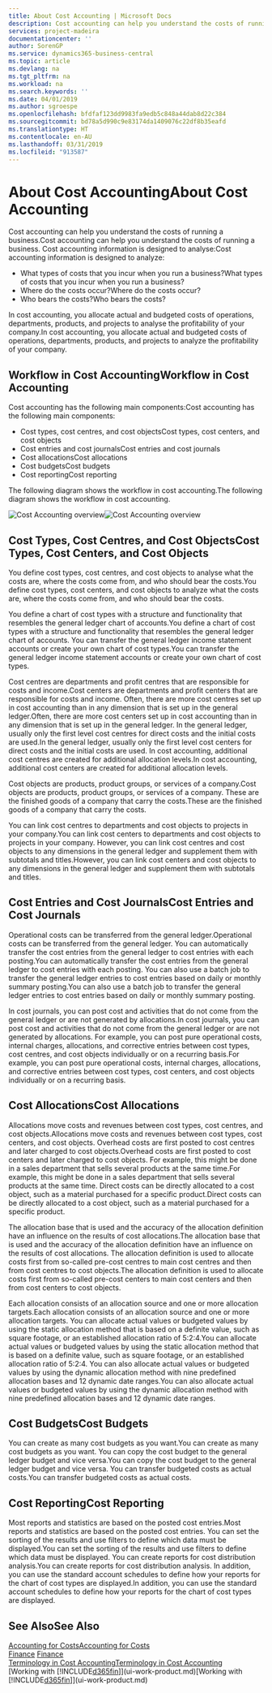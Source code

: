 ```yaml
---
title: About Cost Accounting | Microsoft Docs
description: Cost accounting can help you understand the costs of running a business.
services: project-madeira
documentationcenter: ''
author: SorenGP
ms.service: dynamics365-business-central
ms.topic: article
ms.devlang: na
ms.tgt_pltfrm: na
ms.workload: na
ms.search.keywords: ''
ms.date: 04/01/2019
ms.author: sgroespe
ms.openlocfilehash: bfdfaf123dd9983fa9edb5c848a44dab8d22c384
ms.sourcegitcommit: bd78a5d990c9e83174da1409076c22df8b35eafd
ms.translationtype: HT
ms.contentlocale: en-AU
ms.lasthandoff: 03/31/2019
ms.locfileid: "913587"
---
```

# <a name="about-cost-accounting"></a><span data-ttu-id="f91b5-103">About Cost Accounting</span><span class="sxs-lookup"><span data-stu-id="f91b5-103">About Cost Accounting</span></span>
<span data-ttu-id="f91b5-104">Cost accounting can help you understand the costs of running a business.</span><span class="sxs-lookup"><span data-stu-id="f91b5-104">Cost accounting can help you understand the costs of running a business.</span></span> <span data-ttu-id="f91b5-105">Cost accounting information is designed to analyse:</span><span class="sxs-lookup"><span data-stu-id="f91b5-105">Cost accounting information is designed to analyze:</span></span>  

-   <span data-ttu-id="f91b5-106">What types of costs that you incur when you run a business?</span><span class="sxs-lookup"><span data-stu-id="f91b5-106">What types of costs that you incur when you run a business?</span></span>  
-   <span data-ttu-id="f91b5-107">Where do the costs occur?</span><span class="sxs-lookup"><span data-stu-id="f91b5-107">Where do the costs occur?</span></span>  
-   <span data-ttu-id="f91b5-108">Who bears the costs?</span><span class="sxs-lookup"><span data-stu-id="f91b5-108">Who bears the costs?</span></span>  

<span data-ttu-id="f91b5-109">In cost accounting, you allocate actual and budgeted costs of operations, departments, products, and projects to analyse the profitability of your company.</span><span class="sxs-lookup"><span data-stu-id="f91b5-109">In cost accounting, you allocate actual and budgeted costs of operations, departments, products, and projects to analyze the profitability of your company.</span></span>  

## <a name="workflow-in-cost-accounting"></a><span data-ttu-id="f91b5-110">Workflow in Cost Accounting</span><span class="sxs-lookup"><span data-stu-id="f91b5-110">Workflow in Cost Accounting</span></span>  
<span data-ttu-id="f91b5-111">Cost accounting has the following main components:</span><span class="sxs-lookup"><span data-stu-id="f91b5-111">Cost accounting has the following main components:</span></span>  

-   <span data-ttu-id="f91b5-112">Cost types, cost centres, and cost objects</span><span class="sxs-lookup"><span data-stu-id="f91b5-112">Cost types, cost centers, and cost objects</span></span>  
-   <span data-ttu-id="f91b5-113">Cost entries and cost journals</span><span class="sxs-lookup"><span data-stu-id="f91b5-113">Cost entries and cost journals</span></span>  
-   <span data-ttu-id="f91b5-114">Cost allocations</span><span class="sxs-lookup"><span data-stu-id="f91b5-114">Cost allocations</span></span>  
-   <span data-ttu-id="f91b5-115">Cost budgets</span><span class="sxs-lookup"><span data-stu-id="f91b5-115">Cost budgets</span></span>
-   <span data-ttu-id="f91b5-116">Cost reporting</span><span class="sxs-lookup"><span data-stu-id="f91b5-116">Cost reporting</span></span>  

<span data-ttu-id="f91b5-117">The following diagram shows the workflow in cost accounting.</span><span class="sxs-lookup"><span data-stu-id="f91b5-117">The following diagram shows the workflow in cost accounting.</span></span>  

<span data-ttu-id="f91b5-118">![Cost Accounting overview](media/costaccountingoverview.png "CostAccountingOverview")</span><span class="sxs-lookup"><span data-stu-id="f91b5-118">![Cost Accounting overview](media/costaccountingoverview.png "CostAccountingOverview")</span></span>  

## <a name="cost-types-cost-centers-and-cost-objects"></a><span data-ttu-id="f91b5-119">Cost Types, Cost Centres, and Cost Objects</span><span class="sxs-lookup"><span data-stu-id="f91b5-119">Cost Types, Cost Centers, and Cost Objects</span></span>  
<span data-ttu-id="f91b5-120">You define cost types, cost centres, and cost objects to analyse what the costs are, where the costs come from, and who should bear the costs.</span><span class="sxs-lookup"><span data-stu-id="f91b5-120">You define cost types, cost centers, and cost objects to analyze what the costs are, where the costs come from, and who should bear the costs.</span></span>  

<span data-ttu-id="f91b5-121">You define a chart of cost types with a structure and functionality that resembles the general ledger chart of accounts.</span><span class="sxs-lookup"><span data-stu-id="f91b5-121">You define a chart of cost types with a structure and functionality that resembles the general ledger chart of accounts.</span></span> <span data-ttu-id="f91b5-122">You can transfer the general ledger income statement accounts or create your own chart of cost types.</span><span class="sxs-lookup"><span data-stu-id="f91b5-122">You can transfer the general ledger income statement accounts or create your own chart of cost types.</span></span>  

<span data-ttu-id="f91b5-123">Cost centres are departments and profit centres that are responsible for costs and income.</span><span class="sxs-lookup"><span data-stu-id="f91b5-123">Cost centers are departments and profit centers that are responsible for costs and income.</span></span> <span data-ttu-id="f91b5-124">Often, there are more cost centres set up in cost accounting than in any dimension that is set up in the general ledger.</span><span class="sxs-lookup"><span data-stu-id="f91b5-124">Often, there are more cost centers set up in cost accounting than in any dimension that is set up in the general ledger.</span></span> <span data-ttu-id="f91b5-125">In the general ledger, usually only the first level cost centres for direct costs and the initial costs are used.</span><span class="sxs-lookup"><span data-stu-id="f91b5-125">In the general ledger, usually only the first level cost centers for direct costs and the initial costs are used.</span></span> <span data-ttu-id="f91b5-126">In cost accounting, additional cost centres are created for additional allocation levels.</span><span class="sxs-lookup"><span data-stu-id="f91b5-126">In cost accounting, additional cost centers are created for additional allocation levels.</span></span>  

<span data-ttu-id="f91b5-127">Cost objects are products, product groups, or services of a company.</span><span class="sxs-lookup"><span data-stu-id="f91b5-127">Cost objects are products, product groups, or services of a company.</span></span> <span data-ttu-id="f91b5-128">These are the finished goods of a company that carry the costs.</span><span class="sxs-lookup"><span data-stu-id="f91b5-128">These are the finished goods of a company that carry the costs.</span></span>  

<span data-ttu-id="f91b5-129">You can link cost centres to departments and cost objects to projects in your company.</span><span class="sxs-lookup"><span data-stu-id="f91b5-129">You can link cost centers to departments and cost objects to projects in your company.</span></span> <span data-ttu-id="f91b5-130">However, you can link cost centres and cost objects to any dimensions in the general ledger and supplement them with subtotals and titles.</span><span class="sxs-lookup"><span data-stu-id="f91b5-130">However, you can link cost centers and cost objects to any dimensions in the general ledger and supplement them with subtotals and titles.</span></span>  

## <a name="cost-entries-and-cost-journals"></a><span data-ttu-id="f91b5-131">Cost Entries and Cost Journals</span><span class="sxs-lookup"><span data-stu-id="f91b5-131">Cost Entries and Cost Journals</span></span>  
<span data-ttu-id="f91b5-132">Operational costs can be transferred from the general ledger.</span><span class="sxs-lookup"><span data-stu-id="f91b5-132">Operational costs can be transferred from the general ledger.</span></span> <span data-ttu-id="f91b5-133">You can automatically transfer the cost entries from the general ledger to cost entries with each posting.</span><span class="sxs-lookup"><span data-stu-id="f91b5-133">You can automatically transfer the cost entries from the general ledger to cost entries with each posting.</span></span> <span data-ttu-id="f91b5-134">You can also use a batch job to transfer the general ledger entries to cost entries based on daily or monthly summary posting.</span><span class="sxs-lookup"><span data-stu-id="f91b5-134">You can also use a batch job to transfer the general ledger entries to cost entries based on daily or monthly summary posting.</span></span>  

<span data-ttu-id="f91b5-135">In cost journals, you can post cost and activities that do not come from the general ledger or are not generated by allocations.</span><span class="sxs-lookup"><span data-stu-id="f91b5-135">In cost journals, you can post cost and activities that do not come from the general ledger or are not generated by allocations.</span></span> <span data-ttu-id="f91b5-136">For example, you can post pure operational costs, internal charges, allocations, and corrective entries between cost types, cost centres, and cost objects individually or on a recurring basis.</span><span class="sxs-lookup"><span data-stu-id="f91b5-136">For example, you can post pure operational costs, internal charges, allocations, and corrective entries between cost types, cost centers, and cost objects individually or on a recurring basis.</span></span>  

## <a name="cost-allocations"></a><span data-ttu-id="f91b5-137">Cost Allocations</span><span class="sxs-lookup"><span data-stu-id="f91b5-137">Cost Allocations</span></span>  
<span data-ttu-id="f91b5-138">Allocations move costs and revenues between cost types, cost centres, and cost objects.</span><span class="sxs-lookup"><span data-stu-id="f91b5-138">Allocations move costs and revenues between cost types, cost centers, and cost objects.</span></span> <span data-ttu-id="f91b5-139">Overhead costs are first posted to cost centres and later charged to cost objects.</span><span class="sxs-lookup"><span data-stu-id="f91b5-139">Overhead costs are first posted to cost centers and later charged to cost objects.</span></span> <span data-ttu-id="f91b5-140">For example, this might be done in a sales department that sells several products at the same time.</span><span class="sxs-lookup"><span data-stu-id="f91b5-140">For example, this might be done in a sales department that sells several products at the same time.</span></span> <span data-ttu-id="f91b5-141">Direct costs can be directly allocated to a cost object, such as a material purchased for a specific product.</span><span class="sxs-lookup"><span data-stu-id="f91b5-141">Direct costs can be directly allocated to a cost object, such as a material purchased for a specific product.</span></span>  

<span data-ttu-id="f91b5-142">The allocation base that is used and the accuracy of the allocation definition have an influence on the results of cost allocations.</span><span class="sxs-lookup"><span data-stu-id="f91b5-142">The allocation base that is used and the accuracy of the allocation definition have an influence on the results of cost allocations.</span></span> <span data-ttu-id="f91b5-143">The allocation definition is used to allocate costs first from so-called pre-cost centres to main cost centres and then from cost centres to cost objects.</span><span class="sxs-lookup"><span data-stu-id="f91b5-143">The allocation definition is used to allocate costs first from so-called pre-cost centers to main cost centers and then from cost centers to cost objects.</span></span>  

<span data-ttu-id="f91b5-144">Each allocation consists of an allocation source and one or more allocation targets.</span><span class="sxs-lookup"><span data-stu-id="f91b5-144">Each allocation consists of an allocation source and one or more allocation targets.</span></span> <span data-ttu-id="f91b5-145">You can allocate actual values or budgeted values by using the static allocation method that is based on a definite value, such as square footage, or an established allocation ratio of 5:2:4.</span><span class="sxs-lookup"><span data-stu-id="f91b5-145">You can allocate actual values or budgeted values by using the static allocation method that is based on a definite value, such as square footage, or an established allocation ratio of 5:2:4.</span></span> <span data-ttu-id="f91b5-146">You can also allocate actual values or budgeted values by using the dynamic allocation method with nine predefined allocation bases and 12 dynamic date ranges.</span><span class="sxs-lookup"><span data-stu-id="f91b5-146">You can also allocate actual values or budgeted values by using the dynamic allocation method with nine predefined allocation bases and 12 dynamic date ranges.</span></span>  

## <a name="cost-budgets"></a><span data-ttu-id="f91b5-147">Cost Budgets</span><span class="sxs-lookup"><span data-stu-id="f91b5-147">Cost Budgets</span></span>  
<span data-ttu-id="f91b5-148">You can create as many cost budgets as you want.</span><span class="sxs-lookup"><span data-stu-id="f91b5-148">You can create as many cost budgets as you want.</span></span> <span data-ttu-id="f91b5-149">You can copy the cost budget to the general ledger budget and vice versa.</span><span class="sxs-lookup"><span data-stu-id="f91b5-149">You can copy the cost budget to the general ledger budget and vice versa.</span></span> <span data-ttu-id="f91b5-150">You can transfer budgeted costs as actual costs.</span><span class="sxs-lookup"><span data-stu-id="f91b5-150">You can transfer budgeted costs as actual costs.</span></span>  

## <a name="cost-reporting"></a><span data-ttu-id="f91b5-151">Cost Reporting</span><span class="sxs-lookup"><span data-stu-id="f91b5-151">Cost Reporting</span></span>  
<span data-ttu-id="f91b5-152">Most reports and statistics are based on the posted cost entries.</span><span class="sxs-lookup"><span data-stu-id="f91b5-152">Most reports and statistics are based on the posted cost entries.</span></span> <span data-ttu-id="f91b5-153">You can set the sorting of the results and use filters to define which data must be displayed.</span><span class="sxs-lookup"><span data-stu-id="f91b5-153">You can set the sorting of the results and use filters to define which data must be displayed.</span></span> <span data-ttu-id="f91b5-154">You can create reports for cost distribution analysis.</span><span class="sxs-lookup"><span data-stu-id="f91b5-154">You can create reports for cost distribution analysis.</span></span> <span data-ttu-id="f91b5-155">In addition, you can use the standard account schedules to define how your reports for the chart of cost types are displayed.</span><span class="sxs-lookup"><span data-stu-id="f91b5-155">In addition, you can use the standard account schedules to define how your reports for the chart of cost types are displayed.</span></span>  

## <a name="see-also"></a><span data-ttu-id="f91b5-156">See Also</span><span class="sxs-lookup"><span data-stu-id="f91b5-156">See Also</span></span>  
 [<span data-ttu-id="f91b5-157">Accounting for Costs</span><span class="sxs-lookup"><span data-stu-id="f91b5-157">Accounting for Costs</span></span>](finance-manage-cost-accounting.md)  
 <span data-ttu-id="f91b5-158">[Finance](finance.md) </span><span class="sxs-lookup"><span data-stu-id="f91b5-158">[Finance](finance.md) </span></span>  
 [<span data-ttu-id="f91b5-159">Terminology in Cost Accounting</span><span class="sxs-lookup"><span data-stu-id="f91b5-159">Terminology in Cost Accounting</span></span>](finance-terminology-in-cost-accounting.md)  
 <span data-ttu-id="f91b5-160">[Working with [!INCLUDE[d365fin](includes/d365fin_md.md)]](ui-work-product.md)</span><span class="sxs-lookup"><span data-stu-id="f91b5-160">[Working with [!INCLUDE[d365fin](includes/d365fin_md.md)]](ui-work-product.md)</span></span>
